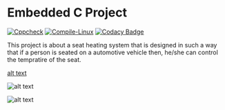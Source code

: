 # Embedded C Project
[![Cppcheck](https://github.com/Rahul7259/Activity1/actions/workflows/code.yml/badge.svg)](https://github.com/Rahul7259/Activity1/actions/workflows/code.yml)
[![Compile-Linux](https://github.com/Rahul7259/Activity1/actions/workflows/compile.yml/badge.svg)](https://github.com/Rahul7259/Activity1/actions/workflows/compile.yml)
[![Codacy Badge](https://app.codacy.com/project/badge/Grade/365857b90c764797bce70f9ec80b1a62)](https://www.codacy.com/gh/Rahul7259/Activity1/dashboard?utm_source=github.com&amp;utm_medium=referral&amp;utm_content=Rahul7259/Activity1&amp;utm_campaign=Badge_Grade)

This project is about a seat heating system that is designed in such a way that if a person is seated on a automotive vehicle then, he/she can control the tempratire of the seat.

[alt text](https://github.com/Rahul7259/Activity1/blob/212e5ee0ed2b4be18ce2750bb388cb012a018926/simulation/LED_ON.png)

![alt text](https://github.com/Rahul7259/Activity1/blob/212e5ee0ed2b4be18ce2750bb388cb012a018926/simulation/SW1_ON.png)

![alt text](https://github.com/Rahul7259/Activity1/blob/212e5ee0ed2b4be18ce2750bb388cb012a018926/simulation/SW2_ON.png)
